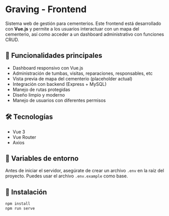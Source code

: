 # Graving - Frontend

Sistema web de gestión para cementerios. Este frontend está desarrollado con **Vue.js** y permite a los usuarios interactuar con un mapa del cementerio, así como acceder a un dashboard administrativo con funciones CRUD.

## 🧩 Funcionalidades principales

- Dashboard responsivo con Vue.js
- Administración de tumbas, visitas, reparaciones, responsables, etc
- Vista previa de mapa del cementerio (placeholder actual)
- Integración con backend (Express + MySQL)
- Manejo de rutas protegidas
- Diseño limpio y moderno
- Manejo de usuarios con diferentes permisos

## 🛠 Tecnologías

- Vue 3
- Vue Router
- Axios

## 📄 Variables de entorno

Antes de iniciar el servidor, asegúrate de crear un archivo `.env` en la raíz del proyecto. Puedes usar el archivo `.env.example` como base.

## 🚀 Instalación

```bash
npm install
npm run serve
```